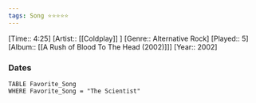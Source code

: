 ```yaml
---
tags: Song ⭐⭐⭐⭐⭐ 
---
```

[Time:: 4:25]
[Artist:: [[Coldplay]] ]
[Genre:: Alternative Rock]
[Played:: 5]
[Album:: [[A Rush of Blood To The Head (2002)]]]
[Year:: 2002]
### Dates
````dataview
TABLE Favorite_Song
WHERE Favorite_Song = "The Scientist"
````
